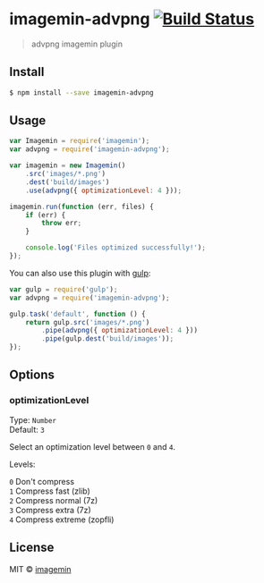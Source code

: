 # imagemin-advpng [![Build Status](http://img.shields.io/travis/imagemin/imagemin-advpng.svg?style=flat)](https://travis-ci.org/imagemin/imagemin-advpng)

> advpng imagemin plugin


## Install

```sh
$ npm install --save imagemin-advpng
```


## Usage

```js
var Imagemin = require('imagemin');
var advpng = require('imagemin-advpng');

var imagemin = new Imagemin()
	.src('images/*.png')
	.dest('build/images')
	.use(advpng({ optimizationLevel: 4 }));

imagemin.run(function (err, files) {
	if (err) {
		throw err;
	}

	console.log('Files optimized successfully!'); 
});
```

You can also use this plugin with [gulp](http://gulpjs.com):

```js
var gulp = require('gulp');
var advpng = require('imagemin-advpng');

gulp.task('default', function () {
	return gulp.src('images/*.png')
		.pipe(advpng({ optimizationLevel: 4 }))
		.pipe(gulp.dest('build/images'));
});
```


## Options

### optimizationLevel

Type: `Number`  
Default: `3`

Select an optimization level between `0` and `4`.

Levels:

`0` Don't compress  
`1` Compress fast (zlib)  
`2` Compress normal (7z)  
`3` Compress extra (7z)  
`4` Compress extreme (zopfli)


## License

MIT © [imagemin](https://github.com/imagemin)
